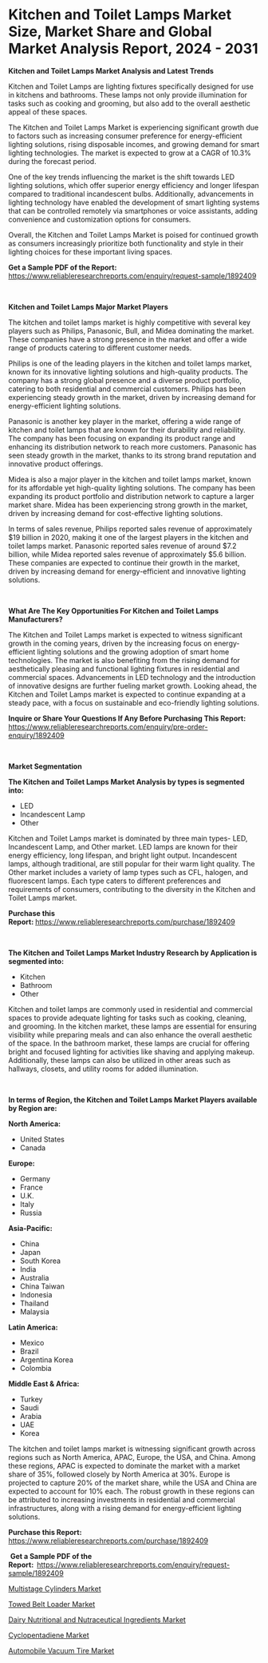 <p><h1>Kitchen and Toilet Lamps Market Size, Market Share and Global Market Analysis Report, 2024 - 2031</h1></p><p><strong>Kitchen and Toilet Lamps Market Analysis and Latest Trends</strong></p>
<p><p>Kitchen and Toilet Lamps are lighting fixtures specifically designed for use in kitchens and bathrooms. These lamps not only provide illumination for tasks such as cooking and grooming, but also add to the overall aesthetic appeal of these spaces.</p><p>The Kitchen and Toilet Lamps Market is experiencing significant growth due to factors such as increasing consumer preference for energy-efficient lighting solutions, rising disposable incomes, and growing demand for smart lighting technologies. The market is expected to grow at a CAGR of 10.3% during the forecast period.</p><p>One of the key trends influencing the market is the shift towards LED lighting solutions, which offer superior energy efficiency and longer lifespan compared to traditional incandescent bulbs. Additionally, advancements in lighting technology have enabled the development of smart lighting systems that can be controlled remotely via smartphones or voice assistants, adding convenience and customization options for consumers.</p><p>Overall, the Kitchen and Toilet Lamps Market is poised for continued growth as consumers increasingly prioritize both functionality and style in their lighting choices for these important living spaces.</p></p>
<p><strong>Get a Sample PDF of the Report:&nbsp;</strong> <a href="https://www.reliableresearchreports.com/enquiry/request-sample/1892409">https://www.reliableresearchreports.com/enquiry/request-sample/1892409</a></p>
<p>&nbsp;</p>
<p><strong>Kitchen and Toilet Lamps Major Market Players</strong></p>
<p><p>The kitchen and toilet lamps market is highly competitive with several key players such as Philips, Panasonic, Bull, and Midea dominating the market. These companies have a strong presence in the market and offer a wide range of products catering to different customer needs.</p><p>Philips is one of the leading players in the kitchen and toilet lamps market, known for its innovative lighting solutions and high-quality products. The company has a strong global presence and a diverse product portfolio, catering to both residential and commercial customers. Philips has been experiencing steady growth in the market, driven by increasing demand for energy-efficient lighting solutions.</p><p>Panasonic is another key player in the market, offering a wide range of kitchen and toilet lamps that are known for their durability and reliability. The company has been focusing on expanding its product range and enhancing its distribution network to reach more customers. Panasonic has seen steady growth in the market, thanks to its strong brand reputation and innovative product offerings.</p><p>Midea is also a major player in the kitchen and toilet lamps market, known for its affordable yet high-quality lighting solutions. The company has been expanding its product portfolio and distribution network to capture a larger market share. Midea has been experiencing strong growth in the market, driven by increasing demand for cost-effective lighting solutions.</p><p>In terms of sales revenue, Philips reported sales revenue of approximately $19 billion in 2020, making it one of the largest players in the kitchen and toilet lamps market. Panasonic reported sales revenue of around $7.2 billion, while Midea reported sales revenue of approximately $5.6 billion. These companies are expected to continue their growth in the market, driven by increasing demand for energy-efficient and innovative lighting solutions.</p></p>
<p>&nbsp;</p>
<p><strong>What Are The Key Opportunities For Kitchen and Toilet Lamps Manufacturers?</strong></p>
<p><p>The Kitchen and Toilet Lamps market is expected to witness significant growth in the coming years, driven by the increasing focus on energy-efficient lighting solutions and the growing adoption of smart home technologies. The market is also benefiting from the rising demand for aesthetically pleasing and functional lighting fixtures in residential and commercial spaces. Advancements in LED technology and the introduction of innovative designs are further fueling market growth. Looking ahead, the Kitchen and Toilet Lamps market is expected to continue expanding at a steady pace, with a focus on sustainable and eco-friendly lighting solutions.</p></p>
<p><strong>Inquire or Share Your Questions If Any Before Purchasing This Report:</strong> <a href="https://www.reliableresearchreports.com/enquiry/pre-order-enquiry/1892409">https://www.reliableresearchreports.com/enquiry/pre-order-enquiry/1892409</a></p>
<p>&nbsp;</p>
<p><strong>Market Segmentation</strong></p>
<p><strong>The Kitchen and Toilet Lamps Market Analysis by types is segmented into:</strong></p>
<p><ul><li>LED</li><li>Incandescent Lamp</li><li>Other</li></ul></p>
<p><p>Kitchen and Toilet Lamps market is dominated by three main types- LED, Incandescent Lamp, and Other market. LED lamps are known for their energy efficiency, long lifespan, and bright light output. Incandescent lamps, although traditional, are still popular for their warm light quality. The Other market includes a variety of lamp types such as CFL, halogen, and fluorescent lamps. Each type caters to different preferences and requirements of consumers, contributing to the diversity in the Kitchen and Toilet Lamps market.</p></p>
<p><strong>Purchase this Report:&nbsp;</strong><a href="https://www.reliableresearchreports.com/purchase/1892409">https://www.reliableresearchreports.com/purchase/1892409</a></p>
<p>&nbsp;</p>
<p><strong>The Kitchen and Toilet Lamps Market Industry Research by Application is segmented into:</strong></p>
<p><ul><li>Kitchen</li><li>Bathroom</li><li>Other</li></ul></p>
<p><p>Kitchen and toilet lamps are commonly used in residential and commercial spaces to provide adequate lighting for tasks such as cooking, cleaning, and grooming. In the kitchen market, these lamps are essential for ensuring visibility while preparing meals and can also enhance the overall aesthetic of the space. In the bathroom market, these lamps are crucial for offering bright and focused lighting for activities like shaving and applying makeup. Additionally, these lamps can also be utilized in other areas such as hallways, closets, and utility rooms for added illumination.</p></p>
<p>&nbsp;</p>
<p><strong>In terms of Region, the Kitchen and Toilet Lamps Market Players available by Region are:</strong></p>
<p>
    <p> <strong> North America: </strong>
        <ul>
            <li>United States</li>
            <li>Canada</li>
        </ul>
        </p> 
    <p> <strong> Europe: </strong>
        <ul>
            <li>Germany</li>
            <li>France</li>
            <li>U.K.</li>
            <li>Italy</li>
            <li>Russia</li>
        </ul>
        </p> 
    <p> <strong> Asia-Pacific: </strong>
        <ul>
            <li>China</li>
            <li>Japan</li>
            <li>South Korea</li>
            <li>India</li>
            <li>Australia</li>
            <li>China Taiwan</li>
            <li>Indonesia</li>
            <li>Thailand</li>
            <li>Malaysia</li>
        </ul>
        </p> 
    <p> <strong> Latin America: </strong>
        <ul>
            <li>Mexico</li>
            <li>Brazil</li>
            <li>Argentina Korea</li>
            <li>Colombia</li>
        </ul>
        </p> 
    <p> <strong> Middle East & Africa: </strong>
        <ul>
            <li>Turkey</li>
            <li>Saudi</li>
            <li>Arabia</li>
            <li>UAE</li>
            <li>Korea</li>
        </ul>
    </p>
    </p>
<p><p>The kitchen and toilet lamps market is witnessing significant growth across regions such as North America, APAC, Europe, the USA, and China. Among these regions, APAC is expected to dominate the market with a market share of 35%, followed closely by North America at 30%. Europe is projected to capture 20% of the market share, while the USA and China are expected to account for 10% each. The robust growth in these regions can be attributed to increasing investments in residential and commercial infrastructures, along with a rising demand for energy-efficient lighting solutions.</p></p>
<p><strong>Purchase this Report: </strong><a href="https://www.reliableresearchreports.com/purchase/1892409">https://www.reliableresearchreports.com/purchase/1892409</a></p>
<p>&nbsp;<strong>Get a Sample PDF of the Report:&nbsp;&nbsp;</strong><a href="https://www.reliableresearchreports.com/enquiry/request-sample/1892409">https://www.reliableresearchreports.com/enquiry/request-sample/1892409</a></p>
<p><strong></strong></p>
<p><p><a href="https://metal-farmhouse-e95.notion.site/Multistage-Cylinders-Market-Size-Market-Trends-and-Growth-Outlook-forecasted-for-period-from-2024--78e7bab86667461095fb2d2ac71b8498">Multistage Cylinders Market</a></p><p><a href="https://summer-dogwood-3e9.notion.site/Towed-Belt-Loader-Market-Size-Market-Trends-and-Growth-Outlook-forecasted-for-period-from-2024-to--9a804d806001457ba0153a8621bc8fe0">Towed Belt Loader Market</a></p><p><a href="https://view.publitas.com/reportprime-1/dairy-nutritional-and-nutraceutical-ingredients-market-provides-a-comprehensive-analysis-including-a-macro-overview-of-the-market-as-well-as-micro-details-such-as-market-size-and-competitive-landscape/">Dairy Nutritional and Nutraceutical Ingredients Market</a></p><p><a href="https://view.publitas.com/reportprime-1/cyclopentadiene-market-size-share-trends-analysis-report-by-application-regional-outlook-competitive-strategies-and-segment-forecasts-2024-2031/">Cyclopentadiene Market</a></p><p><a href="https://extreme-scabiosa-c81.notion.site/Automobile-Vacuum-Tire-Market-Analysis-and-Market-Size-Global-Industry-Overview-Market-Segmentatio-eb4871b27d4b494d9e91370583760c49">Automobile Vacuum Tire Market</a></p></p>